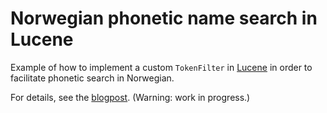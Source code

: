 # Norwegian phonetic name search in Lucene

Example of how to implement a custom `TokenFilter` in [Lucene](http://lucene.apache.org/core/) in order to facilitate phonetic search in Norwegian.

For details, see the [blogpost](https://github.com/kvalle/norphoname/blob/master/blogpost.md). (Warning: work in progress.)